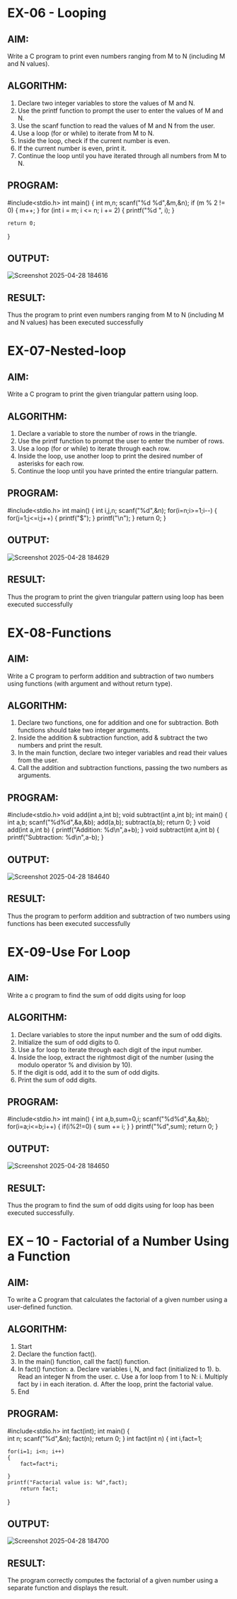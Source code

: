 # EX-06 - Looping
## AIM:
Write a C program to print even numbers ranging from M to N (including M and N values).

## ALGORITHM:
1.	Declare two integer variables to store the values of M and N.
2.	Use the printf function to prompt the user to enter the values of M and N.
3.	Use the scanf function to read the values of M and N from the user.
4.	Use a loop (for or while) to iterate from M to N.
5.	Inside the loop, check if the current number is even.
6.	If the current number is even, print it.
7.	Continue the loop until you have iterated through all numbers from M to N.

## PROGRAM:
#include<stdio.h>
int main()
{
    int m,n;
    scanf("%d %d",&m,&n);
    if (m % 2 != 0) 
    {
        m++;
    }
    for (int i = m; i <= n; i += 2)
    {
        printf("%d ", i);
    }

 
    return 0;
}
## OUTPUT:

![Screenshot 2025-04-28 184616](https://github.com/user-attachments/assets/e565ccaf-0021-4fb2-a535-7877ff22fdde)









## RESULT:
Thus the program to print even numbers ranging from M to N (including M and N values) has been executed successfully
 
 


# EX-07-Nested-loop

## AIM:

Write a C program to print the given triangular pattern using loop.

## ALGORITHM:

1.	Declare a variable to store the number of rows in the triangle.
2.	Use the printf function to prompt the user to enter the number of rows.
3.	Use a loop (for or while) to iterate through each row.
4.	Inside the loop, use another loop to print the desired number of asterisks for each row.
5.	Continue the loop until you have printed the entire triangular pattern.

## PROGRAM:
#include<stdio.h>
int main()
{
    int i,j,n;
    scanf("%d",&n);
    for(i=n;i>=1;i--)
    {
        for(j=1;j<=i;j++)
        {
            printf("$");
        }
        printf("\n");
    }
    return 0;
}


## OUTPUT:

![Screenshot 2025-04-28 184629](https://github.com/user-attachments/assets/51887b3e-9c1f-4655-9e18-5677d4de0ba7)




## RESULT:

Thus the program to print the given triangular pattern using loop has been executed successfully
 
 


# EX-08-Functions

## AIM:

Write a C program to perform addition and subtraction of two numbers using functions (with argument and without return type).

## ALGORITHM:

1.	Declare two functions, one for addition and one for subtraction. Both functions should take two integer arguments.
2.	Inside the addition & subtraction function, add & subtract the two numbers and print the result.
3.	In the main function, declare two integer variables and read their values from the user.
4.	Call the addition and subtraction functions, passing the two numbers as arguments.

## PROGRAM:
#include<stdio.h>
void add(int a,int b);
void subtract(int a,int b);
int main()
{
    int a,b;
    scanf("%d%d",&a,&b);
    add(a,b);
    subtract(a,b);
    return 0;
}
   void add(int a,int b)
   {
       printf("Addition: %d\n",a+b);
   }
   void subtract(int a,int b) 
   {
       printf("Subtraction: %d\n",a-b);
   }

## OUTPUT:

![Screenshot 2025-04-28 184640](https://github.com/user-attachments/assets/f86ff1fe-aa5f-4ce1-aae9-0361d4bc0d7c)





## RESULT:

Thus the program to perform addition and subtraction of two numbers using functions has been executed successfully
 
 


# EX-09-Use For Loop

## AIM:

Write a c program to find the sum of odd digits using for loop

## ALGORITHM:

1.	Declare variables to store the input number and the sum of odd digits.
2.	Initialize the sum of odd digits to 0.
3.	Use a for loop to iterate through each digit of the input number.
4.	Inside the loop, extract the rightmost digit of the number (using the modulo operator % and division by 10).
5.	If the digit is odd, add it to the sum of odd digits.
6.	Print the sum of odd digits.

## PROGRAM:
#include<stdio.h>
int main()
{
    int a,b,sum=0,i;
    scanf("%d%d",&a,&b);
    for(i=a;i<=b;i++)
    {
        if(i%2!=0)
        {
            sum += i;
        }
    }
    printf("%d",sum);
    return 0;
}

## OUTPUT:

![Screenshot 2025-04-28 184650](https://github.com/user-attachments/assets/15bc3a77-22cb-4043-8787-6d8d60d5bf7c)



## RESULT:

Thus the program to find the sum of odd digits using for loop has been executed successfully.




# EX – 10 - Factorial of a Number Using a Function
## AIM:
To write a C program that calculates the factorial of a given number using a user-defined function.
## ALGORITHM:
1.	Start
2.	Declare the function fact().
3.	In the main() function, call the fact() function.
4.	In fact() function:
a.	Declare variables i, N, and fact (initialized to 1).
b.	Read an integer N from the user.
c.	Use a for loop from 1 to N:
i.	Multiply fact by i in each iteration.
d.	After the loop, print the factorial value.
5.	End

## PROGRAM:
#include<stdio.h>
int fact(int);
int main()
{    
    int n;
    scanf("%d",&n);
    fact(n);
    return 0;
}
int fact(int n)
{
    int i,fact=1;
    
    for(i=1; i<n; i++)
    {
        fact=fact*i;
        
    }
    printf("Factorial value is: %d",fact); 
        return fact;
}

## OUTPUT:
![Screenshot 2025-04-28 184700](https://github.com/user-attachments/assets/85696e66-03cc-4610-9482-4389e063609e)

## RESULT:
The program correctly computes the factorial of a given number using a separate function and displays the result.
 
